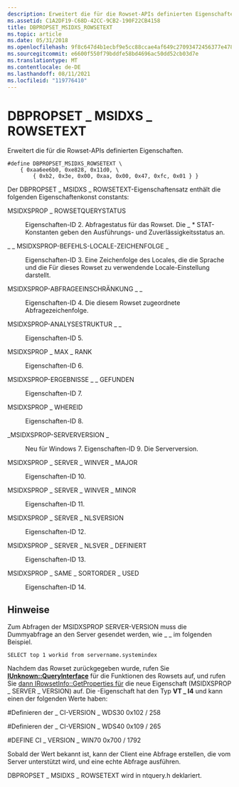 ```yaml
---
description: Erweitert die für die Rowset-APIs definierten Eigenschaften.
ms.assetid: C1A2DF19-C68D-42CC-9CB2-190F22CB4158
title: DBPROPSET_MSIDXS_ROWSETEXT
ms.topic: article
ms.date: 05/31/2018
ms.openlocfilehash: 9f8c647d4b1ecbf9e5cc88ccae4af649c27093472456377e478ff80f7a76f3a7
ms.sourcegitcommit: e6600f550f79bddfe58bd4696ac50dd52cb03d7e
ms.translationtype: MT
ms.contentlocale: de-DE
ms.lasthandoff: 08/11/2021
ms.locfileid: "119776410"
---
```

# <a name="dbpropset_msidxs_rowsetext"></a>DBPROPSET \_ MSIDXS \_ ROWSETEXT

Erweitert die für die Rowset-APIs definierten Eigenschaften.

``` syntax
#define DBPROPSET_MSIDXS_ROWSETEXT \
    { 0xaa6ee6b0, 0xe828, 0x11d0, \
        { 0xb2, 0x3e, 0x00, 0xaa, 0x00, 0x47, 0xfc, 0x01 } }
```

Der DBPROPSET \_ MSIDXS \_ ROWSETEXT-Eigenschaftensatz enthält die folgenden Eigenschaftenkonst constants:

<dl> <dt>

<span id="MSIDXSPROP_ROWSETQUERYSTATUS"></span><span id="msidxsprop_rowsetquerystatus"></span>MSIDXSPROP \_ ROWSETQUERYSTATUS
</dt> <dd>

Eigenschaften-ID 2. Abfragestatus für das Rowset. Die \_ \* STAT-Konstanten geben den Ausführungs- und Zuverlässigkeitsstatus an.

</dd> <dt>

<span id="MSIDXSPROP_COMMAND_LOCALE_STRING"></span><span id="msidxsprop_command_locale_string"></span>\_ \_ MSIDXSPROP-BEFEHLS-LOCALE-ZEICHENFOLGE \_
</dt> <dd>

Eigenschaften-ID 3. Eine Zeichenfolge des Locales, die die Sprache und die Für dieses Rowset zu verwendende Locale-Einstellung darstellt.

</dd> <dt>

<span id="MSIDXSPROP_QUERY_RESTRICTION"></span><span id="msidxsprop_query_restriction"></span>MSIDXSPROP-ABFRAGEEINSCHRÄNKUNG \_ \_
</dt> <dd>

Eigenschaften-ID 4. Die diesem Rowset zugeordnete Abfragezeichenfolge.

</dd> <dt>

<span id="MSIDXSPROP_PARSE_TREE"></span><span id="msidxsprop_parse_tree"></span>MSIDXSPROP-ANALYSESTRUKTUR \_ \_
</dt> <dd>

Eigenschaften-ID 5.

</dd> <dt>

<span id="MSIDXSPROP_MAX_RANK___"></span><span id="msidxsprop_max_rank___"></span>MSIDXSPROP \_ MAX \_ RANK 
</dt> <dd>

Eigenschaften-ID 6.

</dd> <dt>

<span id="MSIDXSPROP_RESULTS_FOUND"></span><span id="msidxsprop_results_found"></span>MSIDXSPROP-ERGEBNISSE \_ \_ GEFUNDEN
</dt> <dd>

Eigenschaften-ID 7.

</dd> <dt>

<span id="MSIDXSPROP_WHEREID"></span><span id="msidxsprop_whereid"></span>MSIDXSPROP \_ WHEREID
</dt> <dd>

Eigenschaften-ID 8.

</dd> <dt>

<span id="MSIDXSPROP_SERVER_VERSION_"></span><span id="msidxsprop_server_version_"></span>\_MSIDXSPROP-SERVERVERSION \_ 
</dt> <dd>

Neu für Windows 7. Eigenschaften-ID 9. Die Serverversion.

</dd> <dt>

<span id="MSIDXSPROP_SERVER_WINVER_MAJOR"></span><span id="msidxsprop_server_winver_major"></span>MSIDXSPROP \_ SERVER \_ WINVER \_ MAJOR
</dt> <dd>

Eigenschaften-ID 10.

</dd> <dt>

<span id="MSIDXSPROP_SERVER_WINVER_MINOR"></span><span id="msidxsprop_server_winver_minor"></span>MSIDXSPROP \_ SERVER \_ WINVER \_ MINOR
</dt> <dd>

Eigenschaften-ID 11.

</dd> <dt>

<span id="MSIDXSPROP_SERVER_NLSVERSION"></span><span id="msidxsprop_server_nlsversion"></span>MSIDXSPROP \_ SERVER \_ NLSVERSION
</dt> <dd>

Eigenschaften-ID 12.

</dd> <dt>

<span id="MSIDXSPROP_SERVER_NLSVER_DEFINED_"></span><span id="msidxsprop_server_nlsver_defined_"></span>MSIDXSPROP \_ SERVER \_ NLSVER \_ DEFINIERT 
</dt> <dd>

Eigenschaften-ID 13.

</dd> <dt>

<span id="MSIDXSPROP_SAME_SORTORDER_USED_"></span><span id="msidxsprop_same_sortorder_used_"></span>MSIDXSPROP \_ SAME \_ SORTORDER \_ USED 
</dt> <dd>

Eigenschaften-ID 14.

</dd> </dl>

## <a name="remarks"></a>Hinweise

Zum Abfragen der MSIDXSPROP SERVER-VERSION muss die Dummyabfrage an den Server gesendet werden, wie \_ \_ im folgenden Beispiel.

`SELECT top 1 workid from servername.systemindex`

Nachdem das Rowset zurückgegeben wurde, rufen Sie [**IUnknown::QueryInterface**](/windows/win32/api/unknwn/nf-unknwn-iunknown-queryinterface(q)) für die Funktionen des Rowsets auf, und rufen Sie [dann IRowsetInfo::GetProperties für](/previous-versions/windows/desktop/ms719611(v=vs.85)) die neue Eigenschaft (MSIDXSPROP \_ SERVER \_ VERSION) auf. Die -Eigenschaft hat den Typ **VT \_ I4** und kann einen der folgenden Werte haben:

\#Definieren der \_ CI-VERSION \_ WDS30 0x102 / 258

\#Definieren der \_ CI-VERSION \_ WDS40 0x109 / 265

\#DEFINE CI \_ VERSION \_ WIN70 0x700 / 1792

Sobald der Wert bekannt ist, kann der Client eine Abfrage erstellen, die vom Server unterstützt wird, und eine echte Abfrage ausführen.

DBPROPSET \_ MSIDXS \_ ROWSETEXT wird in ntquery.h deklariert.

 

 
